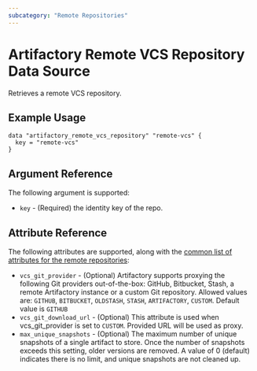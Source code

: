 ```yaml
---
subcategory: "Remote Repositories"
---
```

# Artifactory Remote VCS Repository Data Source

Retrieves a remote VCS repository.

## Example Usage

```hcl
data "artifactory_remote_vcs_repository" "remote-vcs" {
  key = "remote-vcs"
}
```

## Argument Reference

The following argument is supported:

* `key` - (Required) the identity key of the repo.

## Attribute Reference

The following attributes are supported, along with the [common list of attributes for the remote repositories](remote.md):

* `vcs_git_provider` - (Optional) Artifactory supports proxying the following Git providers out-of-the-box: GitHub, Bitbucket, Stash, a remote Artifactory instance or a custom Git repository. Allowed values are: `GITHUB`, `BITBUCKET`, `OLDSTASH`, `STASH`, `ARTIFACTORY`, `CUSTOM`. Default value is `GITHUB`
* `vcs_git_download_url` - (Optional) This attribute is used when vcs_git_provider is set to `CUSTOM`. Provided URL will be used as proxy.
* `max_unique_snapshots` - (Optional) The maximum number of unique snapshots of a single artifact to store. Once the number of snapshots exceeds this setting, older versions are removed. A value of 0 (default) indicates there is no limit, and unique snapshots are not cleaned up.
